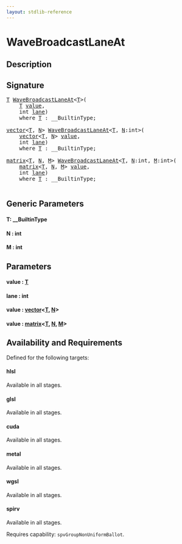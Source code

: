 ```yaml
---
layout: stdlib-reference
---
```


# WaveBroadcastLaneAt

## Description





## Signature 

<pre>
<a href="wavebroadcastlaneat-04dh.md#typeparam-T" class="code_type">T</a> <a href="wavebroadcastlaneat-04dh.md">WaveBroadcastLaneAt</a>&lt;<a href="wavebroadcastlaneat-04dh.md#typeparam-T" class="code_type">T</a>&gt;(
    <a href="wavebroadcastlaneat-04dh.md#typeparam-T" class="code_type">T</a> <a href="wavebroadcastlaneat-04dh.md#decl-value" class="code_param">value</a>,
    <span class="code_keyword">int</span> <a href="wavebroadcastlaneat-04dh.md#decl-lane" class="code_param">lane</a>)
    <span class='code_keyword'>where</span> <a href="wavebroadcastlaneat-04dh.md#typeparam-T" class="code_type">T</a> : __BuiltinType;

<a href="../types/vector/index.md" class="code_type">vector</a>&lt;<a href="wavebroadcastlaneat-04dh.md#typeparam-T" class="code_type">T</a>, <a href="wavebroadcastlaneat-04dh.md#decl-N" class="code_var">N</a>&gt; <a href="wavebroadcastlaneat-04dh.md">WaveBroadcastLaneAt</a>&lt;<a href="wavebroadcastlaneat-04dh.md#typeparam-T" class="code_type">T</a>, <a href="wavebroadcastlaneat-04dh.md#decl-N" class="code_var">N</a>:<span class="code_keyword">int</span>&gt;(
    <a href="../types/vector/index.md" class="code_type">vector</a>&lt;<a href="wavebroadcastlaneat-04dh.md#typeparam-T" class="code_type">T</a>, <a href="wavebroadcastlaneat-04dh.md#decl-N" class="code_var">N</a>&gt; <a href="wavebroadcastlaneat-04dh.md#decl-value" class="code_param">value</a>,
    <span class="code_keyword">int</span> <a href="wavebroadcastlaneat-04dh.md#decl-lane" class="code_param">lane</a>)
    <span class='code_keyword'>where</span> <a href="wavebroadcastlaneat-04dh.md#typeparam-T" class="code_type">T</a> : __BuiltinType;

<a href="../types/matrix/index.md" class="code_type">matrix</a>&lt;<a href="wavebroadcastlaneat-04dh.md#typeparam-T" class="code_type">T</a>, <a href="wavebroadcastlaneat-04dh.md#decl-N" class="code_var">N</a>, <a href="wavebroadcastlaneat-04dh.md#decl-M" class="code_var">M</a>&gt; <a href="wavebroadcastlaneat-04dh.md">WaveBroadcastLaneAt</a>&lt;<a href="wavebroadcastlaneat-04dh.md#typeparam-T" class="code_type">T</a>, <a href="wavebroadcastlaneat-04dh.md#decl-N" class="code_var">N</a>:<span class="code_keyword">int</span>, <a href="wavebroadcastlaneat-04dh.md#decl-M" class="code_var">M</a>:<span class="code_keyword">int</span>&gt;(
    <a href="../types/matrix/index.md" class="code_type">matrix</a>&lt;<a href="wavebroadcastlaneat-04dh.md#typeparam-T" class="code_type">T</a>, <a href="wavebroadcastlaneat-04dh.md#decl-N" class="code_var">N</a>, <a href="wavebroadcastlaneat-04dh.md#decl-M" class="code_var">M</a>&gt; <a href="wavebroadcastlaneat-04dh.md#decl-value" class="code_param">value</a>,
    <span class="code_keyword">int</span> <a href="wavebroadcastlaneat-04dh.md#decl-lane" class="code_param">lane</a>)
    <span class='code_keyword'>where</span> <a href="wavebroadcastlaneat-04dh.md#typeparam-T" class="code_type">T</a> : __BuiltinType;

</pre>

## Generic Parameters

####  <a id="typeparam-T"></a>T: \_\_BuiltinType
####  <a id="decl-N"></a>N  : int
####  <a id="decl-M"></a>M  : int

## Parameters

####  <a id="decl-value"></a>value  : [T](wavebroadcastlaneat-04dh.md#typeparam-T)
####  <a id="decl-lane"></a>lane  : int
####  <a id="decl-value"></a>value  : [vector](../types/vector/index.md)\<[T](../types/vector/index.md#typeparam-T), [N](../types/vector/index.md#decl-N)\>
####  <a id="decl-value"></a>value  : [matrix](../types/matrix/index.md)\<[T](../types/matrix/t-0.md), [N](../types/matrix/index.md#decl-N), [M](../types/matrix/index.md#decl-M)\>

## Availability and Requirements

Defined for the following targets:

#### hlsl
Available in all stages.

#### glsl
Available in all stages.

#### cuda
Available in all stages.

#### metal
Available in all stages.

#### wgsl
Available in all stages.

#### spirv
Available in all stages.

Requires capability: `spvGroupNonUniformBallot`.



<script>
// Fix .md links to .html when on ReadTheDocs
if (window.location.hostname.includes('readthedocs') || 
    window.location.hostname.includes('rtfd.io')) {
  document.addEventListener('DOMContentLoaded', function() {
    const links = document.querySelectorAll('a');
    links.forEach(link => {
      const href = link.getAttribute('href');
      if (href && href.includes('.md')) {
        // This regex will handle .md links with or without fragment identifiers or query parameters
        link.href = link.href.replace(/(.+)\.md(#[^?]*)?(\?.*)?$/, '$1.html$2$3');
      }
    });
  });
}
</script>
